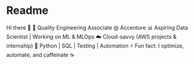 # Readme
Hi there 👋   💼 Quality Engineering Associate @ Accenture   📊 Aspiring Data Scientist | Working on ML &amp; MLOps   ☁️ Cloud-savvy (AWS projects &amp; internship)   🐍 Python | SQL | Testing | Automation   ⚡ Fun fact: I optimize, automate, and caffeinate ☕  
